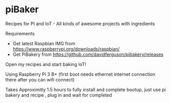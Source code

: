 # piBaker
Recipes for PI and IoT - All kinds of awesome projects with ingredients   


Requirements  
- Get latest Raspbian IMG from https://www.raspberrypi.org/downloads/raspbian/ 
- Get PiBakery from https://github.com/davidferguson/pibakery/releases 

Open my recipes and start baking IoT!

Using Raspberry Pi 3 B+ (first boot needs ethernet internet connection there after you can wifi connect)

Takes Approximitly 1.5 hours to fully install and complete bootup, just use pi bakery and recipe , plug in and wait for completed 


